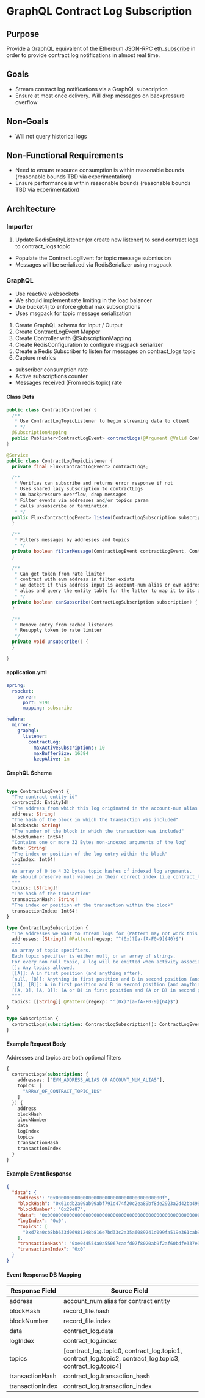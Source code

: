 # GraphQL Contract Log Subscription

## Purpose

Provide a GraphQL equivalent of the Ethereum
JSON-RPC [eth_subscribe](https://docs.infura.io/infura/networks/ethereum/json-rpc-methods/subscription-methods/eth_subscribe)
in order to provide contract log notifications in almost real time.

## Goals

- Stream contract log notifications via a GraphQL subscription
- Ensure at most once delivery. Will drop messages on backpressure overflow

## Non-Goals

- Will not query historical logs

## Non-Functional Requirements

- Need to ensure resource consumption is within reasonable bounds (reasonable bounds TBD via experimentation)
- Ensure performance is within reasonable bounds (reasonable bounds TBD via experimentation)

## Architecture

### Importer

1. Update RedisEntityListener (or create new listener) to send contract logs to contract_logs topic
- Populate the ContractLogEvent for topic message submission
- Messages will be serialized via RedisSerializer using msgpack

### GraphQL

- Use reactive websockets
- We should implement rate limiting in the load balancer
- Use bucket4j to enforce global max subscriptions
- Uses msgpack for topic message serialization

1. Create GraphQL schema for Input / Output
2. Create ContractLogEvent Mapper
3. Create Controller with @SubscriptionMapping
4. Create RedisConfiguration to configure msgpack serializer
5. Create a Redis Subscriber to listen for messages on contract_logs topic
6. Capture metrics
- subscriber consumption rate
- Active subscriptions counter
- Messages received (From redis topic) rate

#### Class Defs

```java
public class ContractController {
  /**
   * Use ContractLogTopicListener to begin streaming data to client
   * */
  @SubscriptionMapping
  public Publisher<ContractLogEvent> contractLogs(@Argument @Valid ContractLogSubscription subscription);
}

@Service
public class ContractLogTopicListener {
  private final Flux<ContractLogEvent> contractLogs;

  /**
   * Verifies can subscribe and returns error response if not
   * Uses shared lazy subscription to contractLogs
   * On backpressure overflow, drop messages
   * Filter events via addresses and/or topics param
   * calls unsubscribe on termination.
   * */
  public Flux<ContractLogEvent> listen(ContractLogSubscription subscription) {
  }

  /**
   * Filters messages by addresses and topics
   * */
  private boolean filterMessage(ContractLogEvent contractLogEvent, ContractLogSubscription subscription) {
  }

  /**
   * Can get token from rate limiter
   * contract with evm address in filter exists
   * we detect if this address input is account-num alias or evm address
   * alias and query the entity table for the latter to map it to its account-num alias.
   * */
  private boolean canSubscribe(ContractLogSubscription subscription) {
  }

  /**
   * Remove entry from cached listeners
   * Resupply token to rate limiter
   */
  private void unsubscribe() {
  }

}
```

#### application.yml

```yaml
spring:
  rsocket:
    server:
      port: 9191
      mapping: subscribe

hedera:
  mirror:
    graphql:
      listener:
        contractLog:
          maxActiveSubscriptions: 10
          maxBufferSize: 16384
          keepAlive: 1m

```

#### GraphQL Schema

```graphql

type ContractLogEvent {
  "The contract entity id"
  contractId: EntityId!
  "The address from which this log originated in the account-num alias format"
  address: String!
  "The hash of the block in which the transaction was included"
  blockHash: String!
  "The number of the block in which the transaction was included"
  blockNumber: Int64!
  "Contains one or more 32 Bytes non-indexed arguments of the log"
  data: String!
  "The index or position of the log entry within the block"
  logIndex: Int64!
  """
  An array of 0 to 4 32 bytes topic hashes of indexed log arguments.
  We should preserve null values in their correct index (i.e contract_log.[topic0...topic3])
  """
  topics: [String]!
  "The hash of the transaction"
  transactionHash: String!
  "The index or position of the transaction within the block"
  transactionIndex: Int64!
}

type ContractLogSubscription {
  "The addresses we want to stream logs for (Pattern may not work this way)"
  addresses: [String!] @Pattern(regexp: "^(0x)?[a-fA-F0-9]{40}$")
  """
  An array of topic specifiers.
  Each topic specifier is either null, or an array of strings.
  For every non null topic, a log will be emitted when activity associated with that topic occurs.
  []: Any topics allowed.
  [[A]]: A in first position (and anything after).
  [null, [B]]: Anything in first position and B in second position (and anything after).
  [[A], [B]]: A in first position and B in second position (and anything after).
  [[A, B], [A, B]]: (A or B) in first position and (A or B) in second position (and anything after).
  """
  topics: [[String]] @Pattern(regexp: "^(0x)?[a-fA-F0-9]{64}$")
}

type Subscription {
  contractLogs(subscription: ContractLogSubscription!): ContractLogEvent
}
```

#### Example Request Body

Addresses and topics are both optional filters

```graphql
{
  contractLogs(subscription: {
    addresses: ["EVM_ADDRESS_ALIAS OR ACCOUNT_NUM_ALIAS"],
    topics: [
      "ARRAY_OF_CONTRACT_TOPIC_IDS"
    ]
  }) {
    address
    blockHash
    blockNumber
    data
    logIndex
    topics
    transactionHash
    transactionIndex
  }
}
```

#### Example Event Response

```json
{
  "data": {
    "address": "0x000000000000000000000000000000000000000f",
    "blockHash": "0x61cdb2a09ab99abf791d474f20c2ea89bf8de2923a2d42bb49944c8c993cbf04",
    "blockNumber": "0x29e87",
    "data": "0x00000000000000000000000000000000000000000000000000000000000000010000000000000000000000000000000000000000000000000000000000000003",
    "logIndex": "0x0",
    "topics": [
      "0xd78a0cb8bb633d06981248b816e7bd33c2a35a6089241d099fa519e361cab902"
    ],
    "transactionHash": "0xe044554a0a55067caafd07f8020ab9f2af60bdfe337e395ecd84b4877a3d1ab4",
    "transactionIndex": "0x0"
  }
}
```

#### Event Response DB Mapping

| Response Field   | Source Field                                                                                              |
|------------------|-----------------------------------------------------------------------------------------------------------|
| address          | account_num alias for contract entity                                                                     |
| blockHash        | record_file.hash                                                                                          |
| blockNumber      | record_file.index                                                                                         |
| data             | contract_log.data                                                                                         |
| logIndex         | contract_log.index                                                                                        |
| topics           | [contract_log.topic0, contract_log.topic1, contract_log.topic2, contract_log.topic3, contract_log.topic4] |
| transactionHash  | contract_log.transaction_hash                                                                             |
| transactionIndex | contract_log.transaction_index                                                                            |


